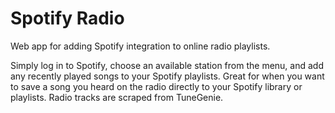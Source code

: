 # Spotify Radio
Web app for adding Spotify integration to online radio playlists.

Simply log in to Spotify, choose an available station from the menu, and add any recently played songs to your Spotify playlists.  Great for when you want to save a song you heard on the radio directly to your Spotify library or playlists.  Radio tracks are scraped from TuneGenie.
